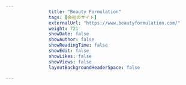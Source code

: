 ---
                title: "Beauty Formulation"
                tags: [会社のサイト]
                externalUrl: "https://www.beautyformulation.com/"
                weight: 721
                showDate: false
                showAuthor: false
                showReadingTime: false
                showEdit: false
                showLikes: false
                showViews: false
                layoutBackgroundHeaderSpace: false
                ---

